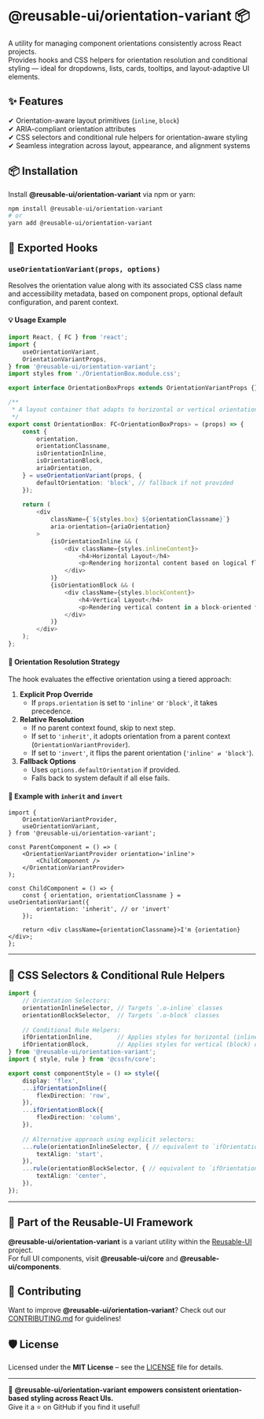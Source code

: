 # @reusable-ui/orientation-variant 📦  

A utility for managing component orientations consistently across React projects.  
Provides hooks and CSS helpers for orientation resolution and conditional styling — ideal for dropdowns, lists, cards, tooltips, and layout-adaptive UI elements.

## ✨ Features
✔ Orientation-aware layout primitives (`inline`, `block`)  
✔ ARIA-compliant orientation attributes  
✔ CSS selectors and conditional rule helpers for orientation-aware styling  
✔ Seamless integration across layout, appearance, and alignment systems

## 📦 Installation
Install **@reusable-ui/orientation-variant** via npm or yarn:

```sh
npm install @reusable-ui/orientation-variant
# or
yarn add @reusable-ui/orientation-variant
```

## 🧩 Exported Hooks

### `useOrientationVariant(props, options)`

Resolves the orientation value along with its associated CSS class name and accessibility metadata, based on component props, optional default configuration, and parent context.

#### 💡 Usage Example

```ts
import React, { FC } from 'react';
import {
    useOrientationVariant,
    OrientationVariantProps,
} from '@reusable-ui/orientation-variant';
import styles from './OrientationBox.module.css';

export interface OrientationBoxProps extends OrientationVariantProps {}

/**
 * A layout container that adapts to horizontal or vertical orientation.
 */
export const OrientationBox: FC<OrientationBoxProps> = (props) => {
    const {
        orientation,
        orientationClassname,
        isOrientationInline,
        isOrientationBlock,
        ariaOrientation,
    } = useOrientationVariant(props, {
        defaultOrientation: 'block', // fallback if not provided
    });
    
    return (
        <div
            className={`${styles.box} ${orientationClassname}`}
            aria-orientation={ariaOrientation}
        >
            {isOrientationInline && (
                <div className={styles.inlineContent}>
                    <h4>Horizontal Layout</h4>
                    <p>Rendering horizontal content based on logical flow.</p>
                </div>
            )}
            {isOrientationBlock && (
                <div className={styles.blockContent}>
                    <h4>Vertical Layout</h4>
                    <p>Rendering vertical content in a block-oriented flow.</p>
                </div>
            )}
        </div>
    );
};
```

#### 🧠 Orientation Resolution Strategy

The hook evaluates the effective orientation using a tiered approach:
1. **Explicit Prop Override**  
   - If `props.orientation` is set to `'inline'` or `'block'`, it takes precedence.
2. **Relative Resolution**  
   - If no parent context found, skip to next step.
   - If set to `'inherit'`, it adopts orientation from a parent context (`OrientationVariantProvider`).
   - If set to `'invert'`, it flips the parent orientation (`'inline' ⇄ 'block'`).
3. **Fallback Options**  
   - Uses `options.defaultOrientation` if provided.
   - Falls back to system default if all else fails.

#### 🧬 Example with `inherit` and `invert`

```tsx
import {
    OrientationVariantProvider,
    useOrientationVariant,
} from '@reusable-ui/orientation-variant';

const ParentComponent = () => (
    <OrientationVariantProvider orientation='inline'>
        <ChildComponent />
    </OrientationVariantProvider>
);

const ChildComponent = () => {
    const { orientation, orientationClassname } = useOrientationVariant({
        orientation: 'inherit', // or 'invert'
    });
    
    return <div className={orientationClassname}>I'm {orientation}</div>;
};
```

---

## 🎨 CSS Selectors & Conditional Rule Helpers

```ts
import {
    // Orientation Selectors:
    orientationInlineSelector, // Targets `.o-inline` classes
    orientationBlockSelector,  // Targets `.o-block` classes
    
    // Conditional Rule Helpers:
    ifOrientationInline,       // Applies styles for horizontal (inline) orientation
    ifOrientationBlock,        // Applies styles for vertical (block) orientation
} from '@reusable-ui/orientation-variant';
import { style, rule } from '@cssfn/core';

export const componentStyle = () => style({
    display: 'flex',
    ...ifOrientationInline({
        flexDirection: 'row',
    }),
    ...ifOrientationBlock({
        flexDirection: 'column',
    }),
    
    // Alternative approach using explicit selectors:
    ...rule(orientationInlineSelector, { // equivalent to `ifOrientationInline`
        textAlign: 'start',
    }),
    ...rule(orientationBlockSelector, { // equivalent to `ifOrientationBlock`
        textAlign: 'center',
    }),
});
```

---

## 📖 Part of the Reusable-UI Framework  
**@reusable-ui/orientation-variant** is a variant utility within the [Reusable-UI](https://github.com/reusable-ui/reusable-ui-monorepo) project.  
For full UI components, visit **@reusable-ui/core** and **@reusable-ui/components**.

## 🤝 Contributing  
Want to improve **@reusable-ui/orientation-variant**? Check out our [CONTRIBUTING.md](./CONTRIBUTING.md) for guidelines!  

## 🛡️ License  
Licensed under the **MIT License** – see the [LICENSE](./LICENSE) file for details.  

---

🚀 **@reusable-ui/orientation-variant empowers consistent orientation-based styling across React UIs.**  
Give it a ⭐ on GitHub if you find it useful!  
